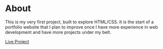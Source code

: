 # About
This is my very first project, built to explore HTML/CSS. It is the start of a portfolio website that I plan to improve once I have more experience in web development and have more projects under my belt.

[Live Project](https://dustnvan.github.io/basic-portfolio/)

